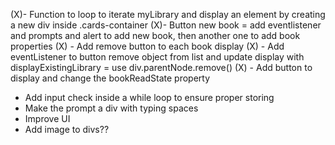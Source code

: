 (X)- Function to loop to iterate myLibrary and display an element by creating a new div inside .cards-container
(X)- Button new book = add eventlistener and prompts and alert to add new book, then another one to add book properties
(X) - Add remove button to each book display
(X) - Add eventListener to button remove object from list and update display with displayExistingLibrary = use div.parentNode.remove()
(X) - Add button to display and change the bookReadState property
- Add input check inside a while loop to ensure proper storing
- Make the prompt a div with typing spaces
- Improve UI
- Add image to divs??